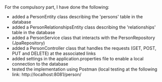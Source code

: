 For the compulsory part, I have done the following:
<ul>
    <li>added a PersonEntity class describing the 'persons' table in the database</li>
    <li>added a PersonRelationshipsEntity class describing the 'relationships' table in the database</li>
    <li>added a PersonService class that interacts with the PersonRepository (JpaRepository)</li>
    <li>added a PersonController class that handles the requests (GET, POST, PUT and DELETE) at the associated links</li>
    <li>added settings in the application.properties file to enable a local connection to the database</li>
    <li>tested the implementation using Postman (local testing at the following link: <a>http://localhost:8081/person/</a></li>
</ul>